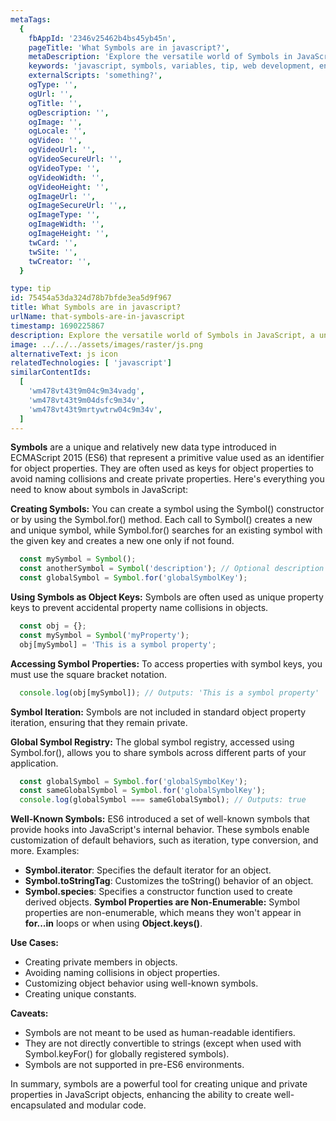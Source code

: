 ```yaml
---
metaTags:
  {
    fbAppId: '2346v25462b4bs45yb45n',
    pageTitle: 'What Symbols are in javascript?',
    metaDescription: 'Explore the versatile world of Symbols in JavaScript, a unique data type introduced in ES6. Learn how Symbols serve as private property keys, prevent naming collisions, and customize object behaviors through well-known symbols. Discover their applications in creating encapsulated code and accessing global symbol registry. Dive into the mechanics of symbol creation, iteration, and their non-enumerable nature, unlocking the potential for enhanced object-oriented programming in modern JavaScript.',
    keywords: 'javascript, symbols, variables, tip, web development, encapsulation, private properties',
    externalScripts: 'something?',
    ogType: '',
    ogUrl: '',
    ogTitle: '',
    ogDescription: '',
    ogImage: '',
    ogLocale: '',
    ogVideo: '',
    ogVideoUrl: '',
    ogVideoSecureUrl: '',
    ogVideoType: '',
    ogVideoWidth: '',
    ogVideoHeight: '',
    ogImageUrl: '',
    ogImageSecureUrl: '',,
    ogImageType: '',
    ogImageWidth: '',
    ogImageHeight: '',
    twCard: '',
    twSite: '',
    twCreator: '',
  }

type: tip
id: 75454a53da324d78b7bfde3ea5d9f967
title: What Symbols are in javascript?
urlName: that-symbols-are-in-javascript
timestamp: 1690225867
description: Explore the versatile world of Symbols in JavaScript, a unique data type introduced in ES6. Learn how Symbols serve as private property keys, prevent naming collisions, and customize object behaviors through well-known symbols. Discover their applications in creating encapsulated code and accessing global symbol registry. Dive into the mechanics of symbol creation, iteration, and their non-enumerable nature, unlocking the potential for enhanced object-oriented programming in modern JavaScript.
image: ../../../assets/images/raster/js.png
alternativeText: js icon
relatedTechnologies: [ 'javascript']
similarContentIds:
  [
    'wm478vt43t9m04c9m34vadg',
    'wm478vt43t9m04dsfc9m34v',
    'wm478vt43t9mrtywtrw04c9m34v',
  ]
---
```


<b>Symbols</b> are a unique and relatively new data type introduced in ECMAScript 2015 (ES6) that represent a primitive value used as an identifier for object properties. They are often used as keys for object properties to avoid naming collisions and create private properties. Here's everything you need to know about symbols in JavaScript:

<b>Creating Symbols:</b>
You can create a symbol using the Symbol() constructor or by using the Symbol.for() method. Each call to Symbol() creates a new and unique symbol, while Symbol.for() searches for an existing symbol with the given key and creates a new one only if not found.
```javascript
  const mySymbol = Symbol();
  const anotherSymbol = Symbol('description'); // Optional description
  const globalSymbol = Symbol.for('globalSymbolKey');
```

<b>Using Symbols as Object Keys:</b>
Symbols are often used as unique property keys to prevent accidental property name collisions in objects.
```javascript
  const obj = {};
  const mySymbol = Symbol('myProperty');
  obj[mySymbol] = 'This is a symbol property';
```

<b>Accessing Symbol Properties:</b>
To access properties with symbol keys, you must use the square bracket notation.
```javascript
  console.log(obj[mySymbol]); // Outputs: 'This is a symbol property'
```

<b>Symbol Iteration:</b>
Symbols are not included in standard object property iteration, ensuring that they remain private.

<b>Global Symbol Registry:</b>
The global symbol registry, accessed using Symbol.for(), allows you to share symbols across different parts of your application.
```javascript
  const globalSymbol = Symbol.for('globalSymbolKey');
  const sameGlobalSymbol = Symbol.for('globalSymbolKey');
  console.log(globalSymbol === sameGlobalSymbol); // Outputs: true
```

<b>Well-Known Symbols:</b>
ES6 introduced a set of well-known symbols that provide hooks into JavaScript's internal behavior. These symbols enable customization of default behaviors, such as iteration, type conversion, and more.
Examples:
  - <b>Symbol.iterator</b>: Specifies the default iterator for an object.
  - <b>Symbol.toStringTag</b>: Customizes the toString() behavior of an object.
  - <b>Symbol.species</b>: Specifies a constructor function used to create derived objects.
<b>Symbol Properties are Non-Enumerable:</b>
Symbol properties are non-enumerable, which means they won't appear in <b>for...in</b> loops or when using <b>Object.keys()</b>.

<b>Use Cases:</b>
- Creating private members in objects.
- Avoiding naming collisions in object properties.
- Customizing object behavior using well-known symbols.
- Creating unique constants.

<b>Caveats:</b>
- Symbols are not meant to be used as human-readable identifiers.
- They are not directly convertible to strings (except when used with Symbol.keyFor() for globally registered symbols).
- Symbols are not supported in pre-ES6 environments.

In summary, symbols are a powerful tool for creating unique and private properties in JavaScript objects, enhancing the ability to create well-encapsulated and modular code.
